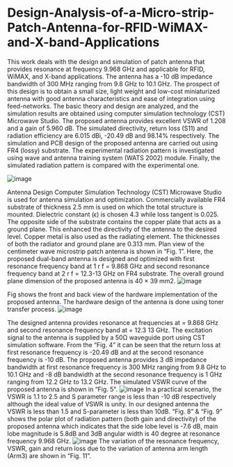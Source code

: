 # Design-Analysis-of-a-Micro-strip-Patch-Antenna-for-RFID-WiMAX-and-X-band-Applications
This work deals with the design and simulation of patch antenna that provides resonance at frequency 9.968 GHz and applicable for RFID, WiMAX, and X-band applications. The antenna has a -10 dB impedance bandwidth of 300 MHz ranging from 9.8 GHz to 10.1 GHz. The prospect of this design is to obtain a small size, light weight and low-cost miniaturized antenna with good antenna characteristics and ease of integration using feed-networks. The basic theory and design are analyzed, and the simulation results are obtained using computer simulation technology (CST) Microwave Studio. The proposed antenna provides excellent VSWR of 1.208 and a gain of 5.960 dB. The simulated directivity, return loss (S11) and radiation efficiency are 6.015 dBi, -20.49 dB and 98.14% respectively. The simulation and PCB design of the proposed antenna are carried out using FR4 (lossy) substrate. The experimental radiation pattern is investigated using wave and antenna training system (WATS 2002) module. Finally, the simulated radiation pattern is compared with the experimental one.

![image](https://github.com/dilshadjahan01/Design-Analysis-of-a-Micro-strip-Patch-Antenna-for-RFID-WiMAX-and-X-band-Applications/assets/106269209/4186a88e-8389-4ea3-a961-fb7e5f9bdb99)

Antenna Design 
Computer Simulation Technology (CST) Microwave 
Studio is used for antenna simulation and optimization. 
Commercially available FR4 substrate of thickness 2.5 mm 
is used on which the total structure is mounted. Dielectric 
constant (ϵ) is chosen 4.3 while loss tangent is 0.025. The 
opposite side of the substrate contains the copper plate that 
acts as a ground plane. This enhanced the directivity of the 
antenna to the desired level. Copper metal is also used as the 
radiating element. The thicknesses of both the radiator and 
ground plane are 0.313 mm. Plan view of the centimeter 
wave microstrip patch antenna is shown in “Fig. 1”. Here, 
the proposed dual-band antenna is designed and optimized 
with first resonance frequency band at 1 r
 f = 9.868 GHz and 
second resonance frequency band at 2 r
 f = 12.3-13 GHz on FR4 substrate. The overall ground plane dimension of the 
proposed antenna is 40 × 39 mm2.
![image](https://github.com/dilshadjahan01/Design-Analysis-of-a-Micro-strip-Patch-Antenna-for-RFID-WiMAX-and-X-band-Applications/assets/106269209/e8fb4385-27d4-4692-925d-fc034313ddc1)

Fig shows the front and back view of the 
hardware implementation of the proposed antenna. The 
hardware design of the antenna is done using toner transfer 
process. 
![image](https://github.com/dilshadjahan01/Design-Analysis-of-a-Micro-strip-Patch-Antenna-for-RFID-WiMAX-and-X-band-Applications/assets/106269209/cda14af1-ec4f-4180-a625-db208eec9c4e)

The designed antenna provides resonance at frequencies at = 
9.868 GHz and second resonance frequency band at = 12.3
13 GHz. The excitation signal to the antenna is supplied by 
a 50Ω waveguide port using CST simulation software. From 
the “Fig. 4” it can be seen that the return loss at first 
resonance frequency is -20.49 dB and at the second resonance frequency is -10 dB. The proposed antenna 
provides 3 dB impedance bandwidth at first resonance 
frequency is 300 MHz ranging from 9.8 GHz to 10.1 GHz 
and -8 dB bandwidth at the second resonance frequency is 1 
GHz ranging from 12.2 GHz to 13.2 GHz. The simulated 
VSWR curve of the proposed antenna is shown in “Fig. 5". 
![image](https://github.com/dilshadjahan01/Design-Analysis-of-a-Micro-strip-Patch-Antenna-for-RFID-WiMAX-and-X-band-Applications/assets/106269209/ce08f997-5b3b-4223-bb30-4f4121393a33)
In a practical scenario, the VSWR is 1.1 to 2.5 and S
parameter range is less than -10 dB respectively although 
the ideal value of VSWR is unity. In our designed antenna 
the VSWR is less than 1.5 and S-parameter is less than 
10dB. “Fig. 8” & “Fig. 9” shows the polar plot of radiation 
pattern (both gain and directivity) of the proposed antenna 
which indicates that the side lobe level is -7.6 dB, main lobe 
magnitude is 5.8dB and 3dB angular width is 40 degree at 
resonance frequency 9.968 GHz. 
![image](https://github.com/dilshadjahan01/Design-Analysis-of-a-Micro-strip-Patch-Antenna-for-RFID-WiMAX-and-X-band-Applications/assets/106269209/fdd52f4b-ebe9-4343-bdf6-6245e4a463ba)
The variation of the resonance frequency, VSWR, gain and 
return loss due to the variation of antenna arm length 
(Arm3) are shown in “Fig. 11”. 




